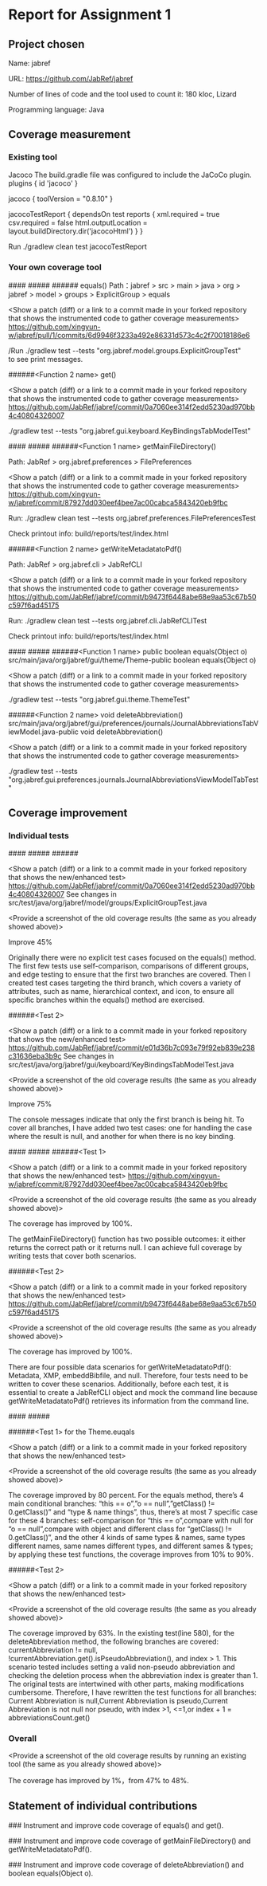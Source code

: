 ﻿# Report for Assignment 1


## Project chosen

Name: jabref

URL: https://github.com/JabRef/jabref

Number of lines of code and the tool used to count it: 180 kloc, Lizard

Programming language: Java


## Coverage measurement
### Existing tool

<Inform the name of the existing tool that was executed and how it was executed>
Jacoco
The build.gradle file was configured to include the JaCoCo plugin. 
plugins {
    id 'jacoco'
}


jacoco {
toolVersion = "0.8.10"
}


jacocoTestReport {
dependsOn test
reports {
xml.required = true
csv.required = false
html.outputLocation = layout.buildDirectory.dir('jacocoHtml')
}
}

Run  ./gradlew clean test jacocoTestReport

<Show the coverage results provided by the existing tool with a screenshot>




### Your own coverage tool

<The following is supposed to be repeated for each group member>
####<Group member name>
#####<Xingyun Wang>
######<Function 1 name>
equals() 
Path：jabref > src > main > java > org > jabref > model > groups > ExplicitGroup > equals


<Show a patch (diff) or a link to a commit made in your forked repository that shows the instrumented code to gather coverage measurements>
https://github.com/xingyun-w/jabref/pull/1/commits/6d9946f3233a492e86331d573c4c2f70018186e6


<Provide a screenshot of the coverage results output by the instrumentation>

/Run  ./gradlew test --tests "org.jabref.model.groups.ExplicitGroupTest"  
to see print messages.


######<Function 2 name>
get()


<Show a patch (diff) or a link to a commit made in your forked repository that shows the instrumented code to gather coverage measurements>
https://github.com/JabRef/jabref/commit/0a7060ee314f2edd5230ad970bb4c40804326007



<Provide a screenshot of the coverage results output by the instrumentation>
./gradlew test --tests "org.jabref.gui.keyboard.KeyBindingsTabModelTest" 




####<Group member name>
#####<Yiyang Sun>
######<Function 1 name>
getMainFileDirectory()

Path:
JabRef > org.jabref.preferences > FilePreferences

<Show a patch (diff) or a link to a commit made in your forked repository that shows the instrumented code to gather coverage measurements>
https://github.com/xingyun-w/jabref/commit/87927dd030eef4bee7ac00cabca5843420eb9fbc




<Provide a screenshot of the coverage results output by the instrumentation>



Run:
./gradlew clean test --tests org.jabref.preferences.FilePreferencesTest

Check printout info:
build/reports/test/index.html

######<Function 2 name>
getWriteMetadatatoPdf()

Path:
JabRef > org.jabref.cli > JabRefCLI

<Show a patch (diff) or a link to a commit made in your forked repository that shows the instrumented code to gather coverage measurements>
https://github.com/JabRef/jabref/commit/b9473f6448abe68e9aa53c67b50c597f6ad45175





<Provide a screenshot of the coverage results output by the instrumentation>



Run:
./gradlew clean test --tests org.jabref.cli.JabRefCLITest

Check printout info:
build/reports/test/index.html

####<Group member name>
#####<YuliWang>
######<Function 1 name>
public boolean equals(Object o)
src/main/java/org/jabref/gui/theme/Theme-public boolean equals(Object o)


<Show a patch (diff) or a link to a commit made in your forked repository that shows the instrumented code to gather coverage measurements>

<Provide a screenshot of the coverage results output by the instrumentation>
./gradlew test --tests "org.jabref.gui.theme.ThemeTest"

######<Function 2 name>
void deleteAbbreviation()
src/main/java/org/jabref/gui/preferences/journals/JournalAbbreviationsTabViewModel.java-public void deleteAbbreviation()

<Show a patch (diff) or a link to a commit made in your forked repository that shows the instrumented code to gather coverage measurements>





<Provide a screenshot of the coverage results output by the instrumentation>
./gradlew test --tests "org.jabref.gui.preferences.journals.JournalAbbreviationsViewModelTabTest"




## Coverage improvement
### Individual tests

<The following is supposed to be repeated for each group member>
####<Group member name>
#####<Xingyun Wang>
######<Test 1>

<Show a patch (diff) or a link to a commit made in your forked repository that shows the new/enhanced test>
https://github.com/JabRef/jabref/commit/0a7060ee314f2edd5230ad970bb4c40804326007
See changes in src/test/java/org/jabref/model/groups/ExplicitGroupTest.java


<Provide a screenshot of the old coverage results (the same as you already showed above)>


<Provide a screenshot of the new coverage results>


<State the coverage improvement with a number and elaborate on why the coverage is improved>

Improve 45%



Originally there were no explicit test cases focused on the equals() method. The first few tests use self-comparison, comparisons of different groups, and edge testing to ensure that the first two branches are covered. Then I created test cases targeting the third branch, which covers a variety of attributes, such as name, hierarchical context, and icon, to ensure all specific branches within the equals() method are exercised.

######<Test 2>

<Show a patch (diff) or a link to a commit made in your forked repository that shows the new/enhanced test>
https://github.com/JabRef/jabref/commit/e01d36b7c093e79f92eb839e238c31636eba3b9c
See changes in src/test/java/org/jabref/gui/keyboard/KeyBindingsTabModelTest.java




<Provide a screenshot of the old coverage results (the same as you already showed above)>


<Provide a screenshot of the new coverage results>


<State the coverage improvement with a number and elaborate on why the coverage is improved>

Improve 75%




The console messages indicate that only the first branch is being hit. To cover all branches, I have added two test cases: one for handling the case where the result is null, and another for when there is no key binding.

####<Group member name>
#####<Yiyang Sun>
######<Test 1>

<Show a patch (diff) or a link to a commit made in your forked repository that shows the new/enhanced test>
https://github.com/xingyun-w/jabref/commit/87927dd030eef4bee7ac00cabca5843420eb9fbc



<Provide a screenshot of the old coverage results (the same as you already showed above)>


<Provide a screenshot of the new coverage results>


<State the coverage improvement with a number and elaborate on why the coverage is improved>

The coverage has improved by 100%.

The getMainFileDirectory() function has two possible outcomes: it either returns the correct path or it returns null. I can achieve full coverage by writing tests that cover both scenarios.

######<Test 2>

<Show a patch (diff) or a link to a commit made in your forked repository that shows the new/enhanced test>
https://github.com/JabRef/jabref/commit/b9473f6448abe68e9aa53c67b50c597f6ad45175




<Provide a screenshot of the old coverage results (the same as you already showed above)>


<Provide a screenshot of the new coverage results>


<State the coverage improvement with a number and elaborate on why the coverage is improved>

The coverage has improved by 100%.

There are four possible data scenarios for getWriteMetadatatoPdf(): Metadata, XMP, embeddBibfile, and null. Therefore, four tests need to be written to cover these scenarios. Additionally, before each test, it is essential to create a JabRefCLI object and mock the command line because getWriteMetadatatoPdf() retrieves its information from the command line.

####<Group member name>
#####<Yuli Wang>

######<Test 1>
for the Theme.euqals

<Show a patch (diff) or a link to a commit made in your forked repository that shows the new/enhanced test>


<Provide a screenshot of the old coverage results (the same as you already showed above)>


<Provide a screenshot of the new coverage results>


<State the coverage improvement with a number and elaborate on why the coverage is improved>
The coverage improved by 80 percent.
For the equals method, there’s 4 main conditional branches: “this == o”,”o == null”,”getClass() != 0.getClass()” and “type & name things”, thus, there’s at most 7 specific case for these 4 branches: self-comparison for “this == o”,compare with null for “o == null”,compare with object and different class for “getClass() != 0.getClass()”, and the other 4 kinds of same types & names, same types different names, same names different types, and different sames & types; by applying these test functions, the coverage improves from 10% to 90%.

######<Test 2>

<Show a patch (diff) or a link to a commit made in your forked repository that shows the new/enhanced test>



<Provide a screenshot of the old coverage results (the same as you already showed above)>


<Provide a screenshot of the new coverage results>


<State the coverage improvement with a number and elaborate on why the coverage is improved>
The coverage improved by 63%.
In the existing test(line 580), for the deleteAbbreviation method, the following branches are covered: currentAbbreviation != null, !currentAbbreviation.get().isPseudoAbbreviation(), and index > 1. This scenario tested includes setting a valid non-pseudo abbreviation and checking the deletion process when the abbreviation index is greater than 1.
The original tests are intertwined with other parts, making modifications cumbersome. Therefore, I have rewritten the test functions for all branches: Current Abbreviation is null,Current Abbreviation is pseudo,Current Abbreviation is not null nor pseudo, with index >1, <=1,or index + 1 <abbreviationsCount.get(),index + 1 >= abbreviationsCount.get()


### Overall
<Provide a screenshot of the old coverage results by running an existing tool (the same as you already showed above)>

<Provide a screenshot of the new coverage results by running the existing tool using all test modifications made by the group>


The coverage has improved by 1%，from 47% to 48%.

## Statement of individual contributions

<Write what each group member did>

###<Xingyun Wang>
Instrument and improve code coverage of equals() and get().

###<Yiyang Sun>
Instrument and improve code coverage of getMainFileDirectory()
and getWriteMetadatatoPdf().

###<Yuli Wang>
Instrument and improve code coverage of deleteAbbreviation() and boolean equals(Object o).


